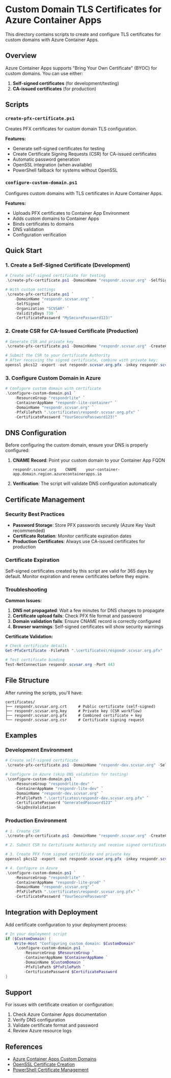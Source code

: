 # Custom Domain TLS Certificates for Azure Container Apps

This directory contains scripts to create and configure TLS certificates for custom domains with Azure Container Apps.

## Overview

Azure Container Apps supports "Bring Your Own Certificate" (BYOC) for custom domains. You can use either:

1. **Self-signed certificates** (for development/testing)
2. **CA-issued certificates** (for production)

## Scripts

### `create-pfx-certificate.ps1`
Creates PFX certificates for custom domain TLS configuration.

**Features:**
- Generate self-signed certificates for testing
- Create Certificate Signing Requests (CSR) for CA-issued certificates  
- Automatic password generation
- OpenSSL integration (when available)
- PowerShell fallback for systems without OpenSSL

### `configure-custom-domain.ps1` 
Configures custom domains with TLS certificates in Azure Container Apps.

**Features:**
- Uploads PFX certificates to Container App Environment
- Adds custom domains to Container Apps
- Binds certificates to domains
- DNS validation
- Configuration verification

## Quick Start

### 1. Create a Self-Signed Certificate (Development)

```powershell
# Create self-signed certificate for testing
.\create-pfx-certificate.ps1 -DomainName "respondr.scvsar.org" -SelfSigned

# With custom settings
.\create-pfx-certificate.ps1 `
    -DomainName "respondr.scvsar.org" `
    -SelfSigned `
    -Organization "SCVSAR" `
    -ValidityDays 730 `
    -CertificatePassword "MySecurePassword123!"
```

### 2. Create CSR for CA-Issued Certificate (Production)

```powershell
# Generate CSR and private key
.\create-pfx-certificate.ps1 -DomainName "respondr.scvsar.org" -CreateCSR

# Submit the CSR to your Certificate Authority
# After receiving the signed certificate, combine with private key:
openssl pkcs12 -export -out respondr.scvsar.org.pfx -inkey respondr.scvsar.org.key -in certificate.crt
```

### 3. Configure Custom Domain in Azure

```powershell
# Configure custom domain with certificate
.\configure-custom-domain.ps1 `
    -ResourceGroup "respondrlite" `
    -ContainerAppName "respondr-lite-container" `
    -DomainName "respondr.scvsar.org" `
    -PfxFilePath ".\certificates\respondr.scvsar.org.pfx" `
    -CertificatePassword "YourSecurePassword123!"
```

## DNS Configuration

Before configuring the custom domain, ensure your DNS is properly configured:

1. **CNAME Record**: Point your custom domain to your Container App FQDN
   ```
   respondr.scvsar.org    CNAME    your-container-app.domain.region.azurecontainerapps.io
   ```

2. **Verification**: The script will validate DNS configuration automatically

## Certificate Management

### Security Best Practices

- **Password Storage**: Store PFX passwords securely (Azure Key Vault recommended)
- **Certificate Rotation**: Monitor certificate expiration dates
- **Production Certificates**: Always use CA-issued certificates for production

### Certificate Expiration

Self-signed certificates created by this script are valid for 365 days by default. Monitor expiration and renew certificates before they expire.

### Troubleshooting

**Common Issues:**

1. **DNS not propagated**: Wait a few minutes for DNS changes to propagate
2. **Certificate upload fails**: Check PFX file format and password
3. **Domain validation fails**: Ensure CNAME record is correctly configured
4. **Browser warnings**: Self-signed certificates will show security warnings

**Certificate Validation:**
```powershell
# Check certificate details
Get-PfxCertificate -FilePath ".\certificates\respondr.scvsar.org.pfx"

# Test certificate binding
Test-NetConnection respondr.scvsar.org -Port 443
```

## File Structure

After running the scripts, you'll have:

```
certificates/
├── respondr.scvsar.org.crt     # Public certificate (self-signed)
├── respondr.scvsar.org.key     # Private key (CSR workflow)  
├── respondr.scvsar.org.pfx     # Combined certificate + key
└── respondr.scvsar.org.csr     # Certificate signing request
```

## Examples

### Development Environment
```powershell
# Create self-signed certificate
.\create-pfx-certificate.ps1 -DomainName "respondr-dev.scvsar.org" -SelfSigned

# Configure in Azure (skip DNS validation for testing)
.\configure-custom-domain.ps1 `
    -ResourceGroup "respondrlite-dev" `
    -ContainerAppName "respondr-lite-dev" `
    -DomainName "respondr-dev.scvsar.org" `
    -PfxFilePath ".\certificates\respondr-dev.scvsar.org.pfx" `
    -CertificatePassword "GeneratedPassword123" `
    -SkipDnsValidation
```

### Production Environment
```powershell
# 1. Create CSR
.\create-pfx-certificate.ps1 -DomainName "respondr.scvsar.org" -CreateCSR

# 2. Submit CSR to Certificate Authority and receive signed certificate

# 3. Create PFX from signed certificate and private key
openssl pkcs12 -export -out respondr.scvsar.org.pfx -inkey respondr.scvsar.org.key -in signed-certificate.crt -password pass:YourSecurePassword

# 4. Configure in Azure
.\configure-custom-domain.ps1 `
    -ResourceGroup "respondrlite" `
    -ContainerAppName "respondr-lite-prod" `
    -DomainName "respondr.scvsar.org" `
    -PfxFilePath ".\certificates\respondr.scvsar.org.pfx" `
    -CertificatePassword "YourSecurePassword"
```

## Integration with Deployment

Add certificate configuration to your deployment process:

```powershell
# In your deployment script
if ($CustomDomain) {
    Write-Host "Configuring custom domain: $CustomDomain"
    .\configure-custom-domain.ps1 `
        -ResourceGroup $ResourceGroup `
        -ContainerAppName $ContainerAppName `
        -DomainName $CustomDomain `
        -PfxFilePath $PfxFilePath `
        -CertificatePassword $CertificatePassword
}
```

## Support

For issues with certificate creation or configuration:

1. Check Azure Container Apps documentation
2. Verify DNS configuration
3. Validate certificate format and password
4. Review Azure resource logs

## References

- [Azure Container Apps Custom Domains](https://docs.microsoft.com/en-us/azure/container-apps/custom-domains-certificates)
- [OpenSSL Certificate Creation](https://www.openssl.org/docs/)
- [PowerShell Certificate Management](https://docs.microsoft.com/en-us/powershell/module/pki/)